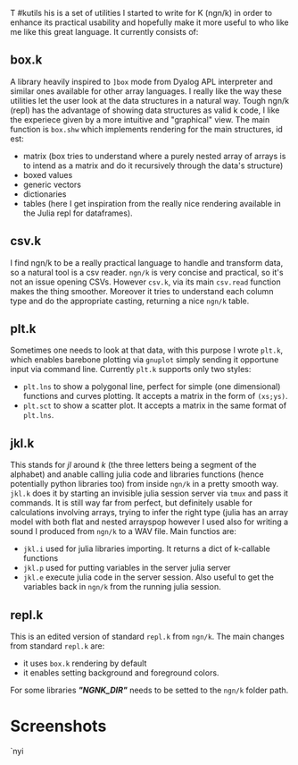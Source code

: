 T
#kutils
his is a set of utilities I started to write for K (ngn/k) in order to enhance its practical usability and hopefully make it more useful to who like me like this great language. It currently consists of:

## box.k
A library heavily inspired to ```]box``` mode from Dyalog APL interpreter and similar ones available for other array languages. I really like the way these utilities let the user look at the data structures in a natural way. Tough ngn/k (repl) has the advantage of showing data structures as valid k code, I like the experiece given by a more intuitive and "graphical" view. The main function is ```box.shw``` which implements rendering for the main structures, id est:
- matrix (box tries to understand where a purely nested array of arrays is to intend as a matrix and do it recursively through the data's structure)
- boxed values
- generic vectors
- dictionaries
- tables (here I get inspiration from the really nice rendering available in the Julia repl for dataframes).

## csv.k
I find ngn/k to be a really practical language to handle and transform data, so a natural tool is a csv reader. ```ngn/k``` is very concise and practical, so it's not an issue opening CSVs. However ```csv.k```, via its main ```csv.read``` function makes the thing smoother. Moreover it tries to understand each column type and do the appropriate casting, returning a nice ```ngn/k``` table.

## plt.k
Sometimes one needs to look at that data, with this purpose I wrote ```plt.k```, which enables barebone plotting via ```gnuplot``` simply sending it opportune input via command line. Currently ```plt.k``` supports only two styles:
- ```plt.lns``` to show a polygonal line, perfect for simple (one dimensional) functions and curves plotting. It accepts a matrix in the form of ```(xs;ys)```.
- ```plt.sct``` to show a scatter plot. It accepts a matrix in the same format of ```plt.lns```.

## jkl.k
This stands for _jl_ around _k_ (the three letters being a segment of the alphabet) and anable calling julia code and libraries functions (hence potentially python libraries too) from inside ```ngn/k``` in a pretty smooth way. ```jkl.k``` does it by starting an invisible julia session server via ```tmux``` and pass it commands. It is still way far from perfect, but definitely usable for calculations involving arrays, trying to infer the right type (julia has an array model with both flat and nested arrayspop however I used also for writing a sound I produced from ```ngn/k``` to a WAV file. Main functios are:
- ```jkl.i``` used for julia libraries importing. It returns a dict of k-callable functions
- ```jkl.p``` used for putting variables in the server julia server
- ```jkl.e``` execute julia code in the server session. Also useful to get the variables back in ```ngn/k``` from the running julia session.

## repl.k
This is an edited version of standard ```repl.k``` from ```ngn/k```. The main changes from standard ```repl.k``` are:
- it uses ```box.k``` rendering by default
- it enables setting background and foreground colors.

For some libraries ***"NGNK_DIR"*** needs to be setted to the ```ngn/k``` folder path.

# Screenshots
`nyi